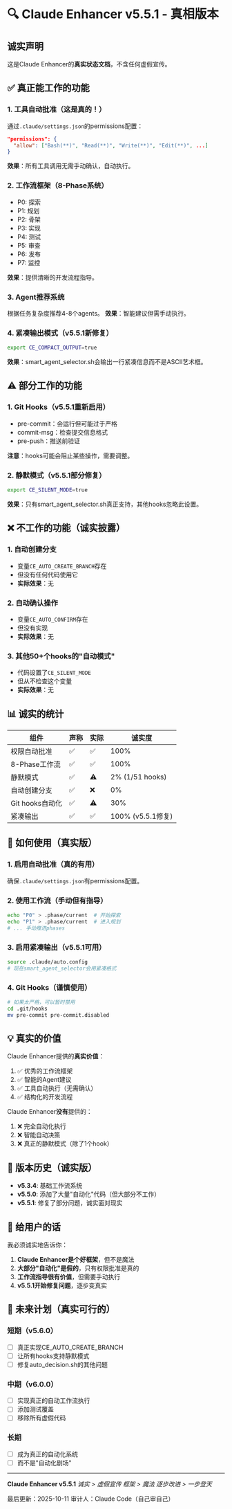 # 🔍 Claude Enhancer v5.5.1 - 真相版本

## 诚实声明

这是Claude Enhancer的**真实状态文档**，不含任何虚假宣传。

## ✅ 真正能工作的功能

### 1. 工具自动批准（这是真的！）
通过`.claude/settings.json`的permissions配置：
```json
"permissions": {
  "allow": ["Bash(**)", "Read(**)", "Write(**)", "Edit(**)", ...]
}
```
**效果**：所有工具调用无需手动确认，自动执行。

### 2. 工作流框架（8-Phase系统）
- P0: 探索
- P1: 规划
- P2: 骨架
- P3: 实现
- P4: 测试
- P5: 审查
- P6: 发布
- P7: 监控

**效果**：提供清晰的开发流程指导。

### 3. Agent推荐系统
根据任务复杂度推荐4-8个agents。
**效果**：智能建议但需手动执行。

### 4. 紧凑输出模式（v5.5.1新修复）
```bash
export CE_COMPACT_OUTPUT=true
```
**效果**：smart_agent_selector.sh会输出一行紧凑信息而不是ASCII艺术框。

## ⚠️ 部分工作的功能

### 1. Git Hooks（v5.5.1重新启用）
- pre-commit：会运行但可能过于严格
- commit-msg：检查提交信息格式
- pre-push：推送前验证

**注意**：hooks可能会阻止某些操作，需要调整。

### 2. 静默模式（v5.5.1部分修复）
```bash
export CE_SILENT_MODE=true
```
**效果**：只有smart_agent_selector.sh真正支持，其他hooks忽略此设置。

## ❌ 不工作的功能（诚实披露）

### 1. 自动创建分支
- 变量`CE_AUTO_CREATE_BRANCH`存在
- 但没有任何代码使用它
- **实际效果**：无

### 2. 自动确认操作
- 变量`CE_AUTO_CONFIRM`存在
- 但没有实现
- **实际效果**：无

### 3. 其他50+个hooks的"自动模式"
- 代码设置了`CE_SILENT_MODE`
- 但从不检查这个变量
- **实际效果**：无

## 📊 诚实的统计

| 组件 | 声称 | 实际 | 诚实度 |
|-----|------|------|--------|
| 权限自动批准 | ✅ | ✅ | 100% |
| 8-Phase工作流 | ✅ | ✅ | 100% |
| 静默模式 | ✅ | ⚠️ | 2% (1/51 hooks) |
| 自动创建分支 | ✅ | ❌ | 0% |
| Git hooks自动化 | ✅ | ⚠️ | 30% |
| 紧凑输出 | ✅ | ✅ | 100% (v5.5.1修复) |

## 🔧 如何使用（真实版）

### 1. 启用自动批准（真的有用）
确保`.claude/settings.json`有permissions配置。

### 2. 使用工作流（手动但有指导）
```bash
echo "P0" > .phase/current  # 开始探索
echo "P1" > .phase/current  # 进入规划
# ... 手动推进phases
```

### 3. 启用紧凑输出（v5.5.1可用）
```bash
source .claude/auto.config
# 现在smart_agent_selector会用紧凑格式
```

### 4. Git Hooks（谨慎使用）
```bash
# 如果太严格，可以暂时禁用
cd .git/hooks
mv pre-commit pre-commit.disabled
```

## 💡 真实的价值

Claude Enhancer提供的**真实价值**：
1. ✅ 优秀的工作流框架
2. ✅ 智能的Agent建议
3. ✅ 工具自动执行（无需确认）
4. ✅ 结构化的开发流程

Claude Enhancer**没有**提供的：
1. ❌ 完全自动化执行
2. ❌ 智能自动决策
3. ❌ 真正的静默模式（除了1个hook）

## 🎯 版本历史（诚实版）

- **v5.3.4**: 基础工作流系统
- **v5.5.0**: 添加了大量"自动化"代码（但大部分不工作）
- **v5.5.1**: 修复了部分问题，诚实面对现实

## 📢 给用户的话

我必须诚实地告诉你：

1. **Claude Enhancer是个好框架**，但不是魔法
2. **大部分"自动化"是假的**，只有权限批准是真的
3. **工作流指导很有价值**，但需要手动执行
4. **v5.5.1开始修复问题**，逐步变真实

## 🚀 未来计划（真实可行的）

### 短期（v5.6.0）
- [ ] 真正实现CE_AUTO_CREATE_BRANCH
- [ ] 让所有hooks支持静默模式
- [ ] 修复auto_decision.sh的其他问题

### 中期（v6.0.0）
- [ ] 实现真正的自动工作流执行
- [ ] 添加测试覆盖
- [ ] 移除所有虚假代码

### 长期
- [ ] 成为真正的自动化系统
- [ ] 而不是"自动化剧场"

---

**Claude Enhancer v5.5.1**
*诚实 > 虚假宣传*
*框架 > 魔法*
*逐步改进 > 一步登天*

最后更新：2025-10-11
审计人：Claude Code（自己审自己）